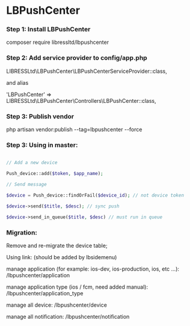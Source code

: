 # LBPushCenter

### Step 1: Install LBPushCenter

composer require libressltd/lbpushcenter

### Step 2: Add service provider to config/app.php

LIBRESSLtd\LBPushCenter\LBPushCenterServiceProvider::class,

and alias

'LBPushCenter' => LIBRESSLtd\LBPushCenter\Controllers\LBPushCenter::class,

### Step 3: Publish vendor

php artisan vendor:publish --tag=lbpushcenter --force

### Step 3: Using in master:

```php

// Add a new device 

Push_device::add($token, $app_name);

// Send message

$device = Push_device::findOrFail($device_id); // not device token

$device->send($title, $desc); // sync push

$device->send_in_queue($title, $desc) // must run in queue

```

### Migration:

Remove and re-migrate the device table;


Using link: (should be added by lbsidemenu)

manage application (for example: ios-dev, ios-production, ios, etc ...): /lbpushcenter/application

manage application type (ios / fcm, need added manual): /lbpushcenter/application_type

manage all device: /lbpushcenter/device

manage all notification: /lbpushcenter/notification


